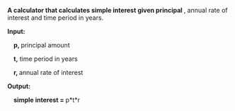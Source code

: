 <b> A calculator that calculates simple interest given principal </b> , annual rate of interest and time period in years.


   <p><b>Input:</b></p>
   <p>&emsp;<b>p, </b> principal amount</p>
   <p>&emsp;<b>t,</b> time period in years</p>
   <p>&emsp;<b>r, </b> annual rate of interest</p>
   <p><b>Output:</b></p>
   <p>&emsp;<b>simple interest = </b> p*t*r</p>
